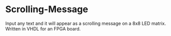 # Scrolling-Message
Input any text and it will appear as a scrolling message on a 8x8 LED matrix. Written in VHDL for an FPGA board.
